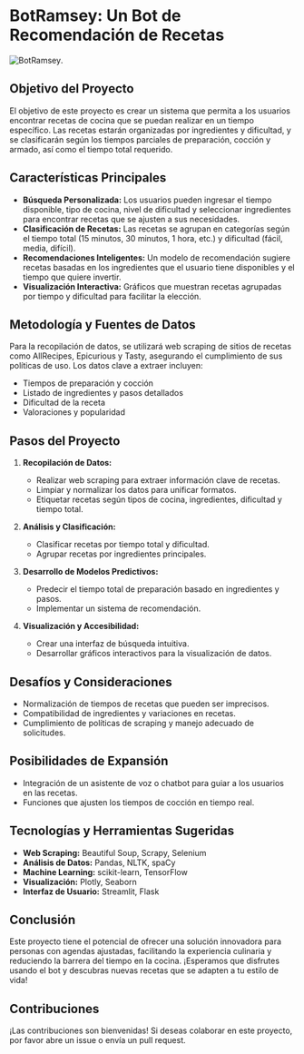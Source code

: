 # BotRamsey: Un Bot de Recomendación de Recetas


![BotRamsey](https://github.com/Joanaa789/BotRamsey/blob/831939889c5856dae5dcdf53bcc1325326a0ccb8/DALL%C2%B7E%202024-10-31%2018.40.54%20-%20A%20highly%20detailed%20and%20realistic%20image%20of%20Gordon%20Ramsay%20with%20half%20of%20his%20face%20as%20a%20robot.%20The%20robotic%20half%20includes%20metallic%20features%2C%20LED%20lights%2C%20and%20.webp).

## Objetivo del Proyecto
El objetivo de este proyecto es crear un sistema que permita a los usuarios encontrar recetas de cocina que se puedan realizar en un tiempo específico. Las recetas estarán organizadas por ingredientes y dificultad, y se clasificarán según los tiempos parciales de preparación, cocción y armado, así como el tiempo total requerido.

## Características Principales
- **Búsqueda Personalizada:** Los usuarios pueden ingresar el tiempo disponible, tipo de cocina, nivel de dificultad y seleccionar ingredientes para encontrar recetas que se ajusten a sus necesidades.
- **Clasificación de Recetas:** Las recetas se agrupan en categorías según el tiempo total (15 minutos, 30 minutos, 1 hora, etc.) y dificultad (fácil, media, difícil).
- **Recomendaciones Inteligentes:** Un modelo de recomendación sugiere recetas basadas en los ingredientes que el usuario tiene disponibles y el tiempo que quiere invertir.
- **Visualización Interactiva:** Gráficos que muestran recetas agrupadas por tiempo y dificultad para facilitar la elección.

## Metodología y Fuentes de Datos
Para la recopilación de datos, se utilizará web scraping de sitios de recetas como AllRecipes, Epicurious y Tasty, asegurando el cumplimiento de sus políticas de uso. Los datos clave a extraer incluyen:
- Tiempos de preparación y cocción
- Listado de ingredientes y pasos detallados
- Dificultad de la receta
- Valoraciones y popularidad

## Pasos del Proyecto
1. **Recopilación de Datos:**
   - Realizar web scraping para extraer información clave de recetas.
   - Limpiar y normalizar los datos para unificar formatos.
   - Etiquetar recetas según tipos de cocina, ingredientes, dificultad y tiempo total.

2. **Análisis y Clasificación:**
   - Clasificar recetas por tiempo total y dificultad.
   - Agrupar recetas por ingredientes principales.

3. **Desarrollo de Modelos Predictivos:**
   - Predecir el tiempo total de preparación basado en ingredientes y pasos.
   - Implementar un sistema de recomendación.

4. **Visualización y Accesibilidad:**
   - Crear una interfaz de búsqueda intuitiva.
   - Desarrollar gráficos interactivos para la visualización de datos.

## Desafíos y Consideraciones
- Normalización de tiempos de recetas que pueden ser imprecisos.
- Compatibilidad de ingredientes y variaciones en recetas.
- Cumplimiento de políticas de scraping y manejo adecuado de solicitudes.

## Posibilidades de Expansión
- Integración de un asistente de voz o chatbot para guiar a los usuarios en las recetas.
- Funciones que ajusten los tiempos de cocción en tiempo real.

## Tecnologías y Herramientas Sugeridas
- **Web Scraping:** Beautiful Soup, Scrapy, Selenium
- **Análisis de Datos:** Pandas, NLTK, spaCy
- **Machine Learning:** scikit-learn, TensorFlow
- **Visualización:** Plotly, Seaborn
- **Interfaz de Usuario:** Streamlit, Flask

## Conclusión
Este proyecto tiene el potencial de ofrecer una solución innovadora para personas con agendas ajustadas, facilitando la experiencia culinaria y reduciendo la barrera del tiempo en la cocina. ¡Esperamos que disfrutes usando el bot y descubras nuevas recetas que se adapten a tu estilo de vida!

## Contribuciones
¡Las contribuciones son bienvenidas! Si deseas colaborar en este proyecto, por favor abre un issue o envía un pull request.
